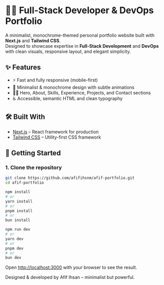 # 🧑‍💻 Full-Stack Developer & DevOps Portfolio

A minimalist, monochrome-themed personal portfolio website built with **Next.js** and **Tailwind CSS**.  
Designed to showcase expertise in **Full-Stack Development** and **DevOps** with clean visuals, responsive layout, and elegant simplicity.

## ✨ Features

- ⚡ Fast and fully responsive (mobile-first)
- 🎨 Minimalist & monochrome design with subtle animations
- 🧑‍💼 Hero, About, Skills, Experience, Projects, and Contact sections
- ♿ Accessible, semantic HTML and clean typography

## 🛠️ Built With

- [Next.js](https://nextjs.org/) – React framework for production
- [Tailwind CSS](https://tailwindcss.com/) – Utility-first CSS framework

## 🚀 Getting Started

### 1. Clone the repository

```bash
git clone https://github.com/afifihsnm/afif-portfolio.git
cd afif-portfolio

npm install
# or
yarn install
# or
pnpm install
# or
bun install

npm run dev
# or
yarn dev
# or
pnpm dev
# or
bun dev
```

Open [http://localhost:3000](http://localhost:3000) with your browser to see the result.

Designed & developed by Afif Ihsan – minimalist but powerful.
